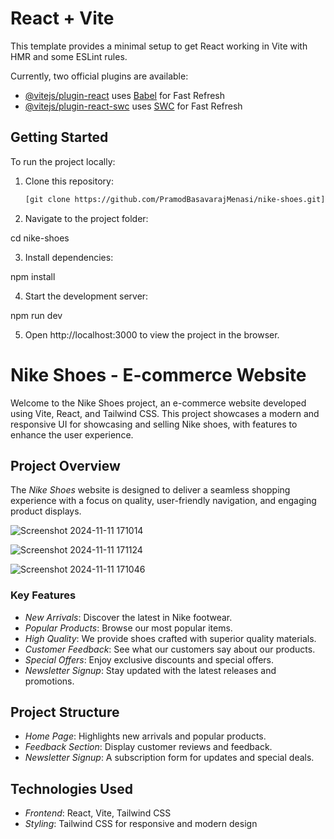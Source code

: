 # React + Vite

This template provides a minimal setup to get React working in Vite with HMR and some ESLint rules.

Currently, two official plugins are available:

- [@vitejs/plugin-react](https://github.com/vitejs/vite-plugin-react/blob/main/packages/plugin-react/README.md) uses [Babel](https://babeljs.io/) for Fast Refresh
- [@vitejs/plugin-react-swc](https://github.com/vitejs/vite-plugin-react-swc) uses [SWC](https://swc.rs/) for Fast Refresh



## Getting Started

To run the project locally:

1. Clone this repository:
   ```bash
   [git clone https://github.com/PramodBasavarajMenasi/nike-shoes.git](https://github.com/PramodBasavarajMenasi/Nik-shoe-hub_project.git)

2. Navigate to the project folder:

cd nike-shoes


3. Install dependencies:

npm install


4. Start the development server:

npm run dev


5. Open http://localhost:3000 to view the project in the browser.

# Nike Shoes - E-commerce Website

Welcome to the Nike Shoes project, an e-commerce website developed using Vite, React, and Tailwind CSS. This project showcases a modern and responsive UI for showcasing and selling Nike shoes, with features to enhance the user experience.

## Project Overview

The *Nike Shoes* website is designed to deliver a seamless shopping experience with a focus on quality, user-friendly navigation, and engaging product displays.

![Screenshot 2024-11-11 171014](https://github.com/user-attachments/assets/b8633cd3-10aa-427c-a867-c223f229894d)

![Screenshot 2024-11-11 171124](https://github.com/user-attachments/assets/9f2794c9-21a6-4726-8e01-0e2563c522bd)

![Screenshot 2024-11-11 171046](https://github.com/user-attachments/assets/96b3965d-1546-4f8a-85a7-0e98e18b6517)

### Key Features

- *New Arrivals*: Discover the latest in Nike footwear.
- *Popular Products*: Browse our most popular items.
- *High Quality*: We provide shoes crafted with superior quality materials.
- *Customer Feedback*: See what our customers say about our products.
- *Special Offers*: Enjoy exclusive discounts and special offers.
- *Newsletter Signup*: Stay updated with the latest releases and promotions.

## Project Structure

- *Home Page*: Highlights new arrivals and popular products.
- *Feedback Section*: Display customer reviews and feedback.
- *Newsletter Signup*: A subscription form for updates and special deals.

## Technologies Used

- *Frontend*: React, Vite, Tailwind CSS
- *Styling*: Tailwind CSS for responsive and modern design

